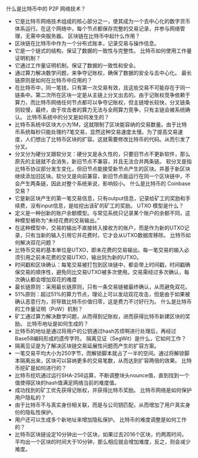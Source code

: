 什么是比特币中的 P2P 网络技术？
- 它是比特币网络技术组成的核心部分之一，使其成为一个去中心化的数字货币体系运行。在这个网络中，每个节点都保存完整的交易记录，并参与网络管理，无需中央服务器。
区块链在比特币中起什么作用？
- 区块链在比特币中作为一个分布式账本，记录交易与操作信息。
- 它是一个链式的结构，保证了数据的一致性与完整性。
比特币如何使用工作量证明机制？
- 它通过工作量证明机制，保证了数据的一致性和安全。
- 通过算力解决数学问题，来争夺记账权，确保了数据的安全与去中心化。
最长链原则是如何在比特币中应用的？
- 在比特币中，同一笔钱，只有第一次交易有效，且这些交易不可能存在于同一链条中。第二次所在区块一定是从主链上分叉出去的。由于记账权竞争依赖于算力，而比特币网络任何节点都可以争夺记账权，但主链增长较快，分叉链条则较慢，最终，由于攻击者的算力无法与全网算力竞争，只有主链会被系统确认。
比特币系统中的分叉是如何发生的？
- 比特币系统中区块大小为1M，这就限制了区块能容纳的交易数量。由于比特币系统每秒只能处理约7笔交易，显然这种交易速度太慢。为了提高交易速度，人们想出了比特币区块的扩容。这就需要修改比特币的代码。从而引发了分叉。
- 分叉分为硬分叉跟软分叉：硬分叉是永久性的，只要旧节点不更新软件，那么原先的主链就不会消失，新旧节点不兼容，并且无法合并两条链。
软分叉是指比特币协议部分发生变化，但旧节点能接受新节点产生的区块。并基于新区块继续添加旧区块。软分叉是向前兼容，新旧节点能运行在同一个区块链中，不会产生两条链，因此对整个系统来说，影响较小。
什么是比特币的 Coinbase 交易？
- 它是新区块产生的第一笔交易信息，只有output信息，记录给矿工的奖励和手续费，没有input信息，是给挖出该矿的矿工的奖励。
UTXO 模型是什么？
- 定义是一种创新的账户余额模型。与常见系统只记录某个账户的余额不同，这种模型被称为“未经花费的交易输出。”
- 在这种模型中，交易的输出不直接转入接收方的账户，而是作为新的UTXO记录，只有当新的输入引用它并花费时，它才会从UTXO数据库移除。
比特币如何解决双花问题？
- 比特币交易的基本单位是UTXO，即未花费的交易输出。每一笔交易的输入必须引用之前未花费的交易UTXO，输出则为新的UTXO。
- 时间戳和区块确认：每笔交易被打包到区块链中，都会带上时间戳，时间戳确保交易的顺序性，避免同比交易UTXO被多次使用。交易需经过多次确认，每次确认都会增加双花的难度
- 最长链原则：采用最长链原则，只有一条交易链被最终确认，从而避免双花。
- 51%原则：超过51%的算力节点，理论上可以发动双花攻击，但是由于如果被确认恶意行为，将导致比特币价值归零，这是费力不讨好行为。
什么是比特币的工作量证明（PoW）机制？
- 矿工通过算力解决数学问题，从而得到记账权，进而获得比特币新建区块的奖励。
比特币地址是如何生成的？
- 比特币的地址是通过将用户的公钥通过hash苏烦啊进行处理后，再经过Base58编码形成的遗传字符。
隔离见证（SegWit）是什么，它如何工作？
- 隔离见证是为了解决区块链交易延展性问题而产生的扩容方案。
- 一笔交易平均大小为250字节，而解锁脚本就占了一半的空间。通过将解锁脚本隔离出来，区块可以容纳更多的交易笔数，从而达到扩容两倍的效果。
比特币挖矿是如何进行的？
- 比特币挖坑通过运行SHA-256运算，不断调整块头nounce值，直到找到一个值使得区块的hash值满足网络当前的难度值。
- 成功找到的矿工优先获得记账权，并获得比特币奖励。
比特币网络是如何保护用户隐私的？
- 由于比特币不与真实身份相关联，而是与公司钥匹配，从而增加了用户真实身份的隐私性保护。
- 用户还可以生成多个新地址来增加隐私保护。
比特币的难度调整是如何工作的？
- 比特币区块链设定10分钟出一个区块，如果过去2016个区块，约两周时间，平均出一个区块的时间大于10分钟，那么相应就会增加难度，反之，则会减少难度。


